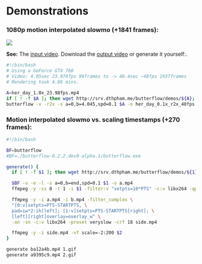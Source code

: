# Demonstrations

### 1080p motion interpolated slowmo (+1841 frames):

![](http://srv.dthpham.me/butterflow/demos/her_day_sm.jpg)

**See:** The [input video](http://srv.dthpham.me/butterflow/demos/her_day_1.0x_23.98fps.mp4). Download the [output video](http://srv.dthpham.me/butterflow/demos/her_day_0.1x_r2x_48fps.mp4) or generate it yourself:.

```bash
#!/bin/bash
# Using a GeForce GTX 760
# Video: 4.05sec 23.976fps 96frames to -> 40.4sec ~48fps 1937frames
# Rendering took 4.86 mins.

A=her_day_1.0x_23.98fps.mp4
if [ ! -f $A ]; then wget http://srv.dthpham.me/butterflow/demos/${A}; fi
butterflow -v -r2x -s a=0,b=4.045,spd=0.1 $A -o her_day_0.1x_r2x_48fps.mp4
```

### Motion interpolated slowmo vs. scaling timestamps (+270 frames):

```bash
#!/bin/bash

BF=butterflow
#BF=./butterflow-0.2.2.dev0-alpha.1/butterflow.exe

generate() {
  if [ ! -f $1 ]; then wget http://srv.dthpham.me/butterflow/demos/${1}; fi

  $BF -v -e -l -s a=0,b=end,spd=0.1 $1 -o a.mp4
  ffmpeg -y -ss 0 -t 1 -i $1 -filter:v "setpts=10*PTS" -c:v libx264 -qp 0 b.mp4

  ffmpeg -y -i a.mp4 -i b.mp4 -filter_complex \
  "[0:v]setpts=PTS-STARTPTS, \
  pad=iw*2:ih[left]; [1:v]setpts=PTS-STARTPTS[right]; \
  [left][right]overlay=overlay_w" \
  -an -sn -c:v libx264 -preset veryslow -crf 18 side.mp4

  ffmpeg -y -i side.mp4 -vf scale=-2:200 $2
}

generate ba12a4b.mp4 1.gif
generate a9395c9.mp4 2.gif
```
